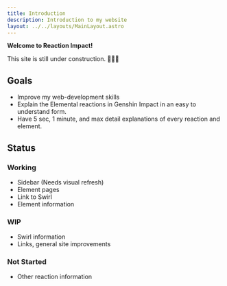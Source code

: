 ```yaml
---
title: Introduction
description: Introduction to my website
layout: ../../layouts/MainLayout.astro
---
```


**Welcome to Reaction Impact!**

This site is still under construction. 👷🏽‍♂️

## Goals
* Improve my web-development skills
* Explain the Elemental reactions in Genshin Impact in an easy to understand form.
* Have 5 sec, 1 minute, and max detail explanations of every reaction and element.

## Status
### Working
* Sidebar (Needs visual refresh)
* Element pages
* Link to Swirl
* Element information

### WIP
* Swirl information
* Links, general site improvements
### Not Started
* Other reaction information
